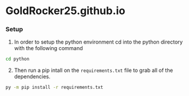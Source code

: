 # GoldRocker25.github.io

### Setup
1. In order to setup the python environment cd into the python directory with the following command

```bash
cd python
```

2. Then run a pip intall on the `requirements.txt` file to grab all of the dependencies.

```bash
py -m pip install -r requirements.txt
```
